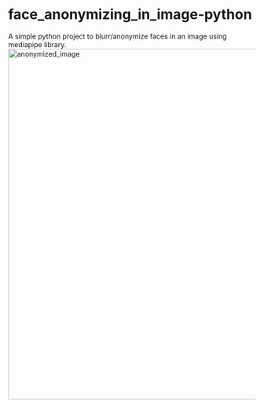 # face_anonymizing_in_image-python
A simple python project to blurr/anonymize faces in an image using mediapipe library.<img width="714" alt="anonymized_image" src="https://github.com/mazed9/face_anonymizing_in_image-python/assets/129746942/1d21a4b2-90d6-49ca-b8fb-0bd3acc969bb">
